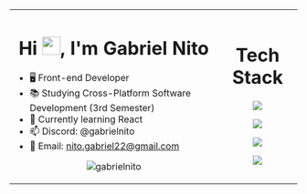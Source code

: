 <table align="center">
  <tr>
    <td>
<h1 align="center">Hi <img src="https://raw.githubusercontent.com/kaueMarques/kaueMarques/master/hi.gif" height="32px">, I'm Gabriel Nito</h1>

- 🖥️ Front-end Developer<br />
- 📚 Studying Cross-Platform Software Development (3rd Semester)<br />
- 🔎 Currently learning React<br />
- 📫 Discord: @gabrielnito<br />
- 📩 Email: nito.gabriel22@gmail.com

<p align="center"><img src="https://github-readme-streak-stats.herokuapp.com/?user=gabrielnito&theme=catppuccin-frappe"alt="gabrielnito" /></p>
    </td>
    <td>
      <h1 align="center">Tech Stack</h1>
      <p align="center"><img src="https://skillicons.dev/icons?i=next,react,typescript,javascript"></p>
      <p align="center"><img src="https://skillicons.dev/icons?i=tailwind,nodejs,bun,prisma"></p>
      <p align="center"><img src="https://skillicons.dev/icons?i=figma,illustrator,photoshop,vscode"></p>
      <p align="center"><img src="https://skillicons.dev/icons?i=arch,linux,.,."></p>
    </td>
  </tr>
</table>
